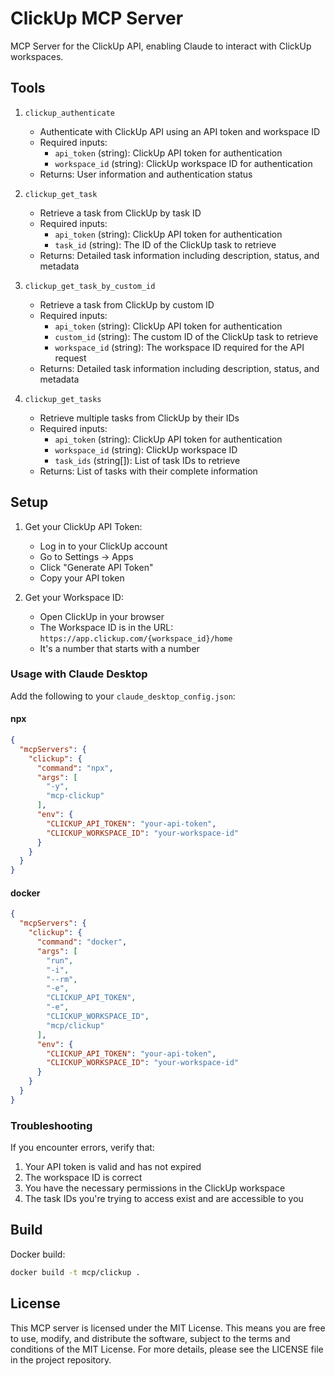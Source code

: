 # ClickUp MCP Server

MCP Server for the ClickUp API, enabling Claude to interact with ClickUp workspaces.

## Tools

1. `clickup_authenticate`
   - Authenticate with ClickUp API using an API token and workspace ID
   - Required inputs:
     - `api_token` (string): ClickUp API token for authentication
     - `workspace_id` (string): ClickUp workspace ID for authentication
   - Returns: User information and authentication status

2. `clickup_get_task`
   - Retrieve a task from ClickUp by task ID
   - Required inputs:
     - `api_token` (string): ClickUp API token for authentication
     - `task_id` (string): The ID of the ClickUp task to retrieve
   - Returns: Detailed task information including description, status, and metadata

3. `clickup_get_task_by_custom_id`
   - Retrieve a task from ClickUp by custom ID
   - Required inputs:
     - `api_token` (string): ClickUp API token for authentication
     - `custom_id` (string): The custom ID of the ClickUp task to retrieve
     - `workspace_id` (string): The workspace ID required for the API request
   - Returns: Detailed task information including description, status, and metadata

4. `clickup_get_tasks`
   - Retrieve multiple tasks from ClickUp by their IDs
   - Required inputs:
     - `api_token` (string): ClickUp API token for authentication
     - `workspace_id` (string): ClickUp workspace ID
     - `task_ids` (string[]): List of task IDs to retrieve
   - Returns: List of tasks with their complete information

## Setup

1. Get your ClickUp API Token:
   - Log in to your ClickUp account
   - Go to Settings → Apps
   - Click "Generate API Token"
   - Copy your API token

2. Get your Workspace ID:
   - Open ClickUp in your browser
   - The Workspace ID is in the URL: `https://app.clickup.com/{workspace_id}/home`
   - It's a number that starts with a number

### Usage with Claude Desktop

Add the following to your `claude_desktop_config.json`:

#### npx

```json
{
  "mcpServers": {
    "clickup": {
      "command": "npx",
      "args": [
        "-y",
        "mcp-clickup"
      ],
      "env": {
        "CLICKUP_API_TOKEN": "your-api-token",
        "CLICKUP_WORKSPACE_ID": "your-workspace-id"
      }
    }
  }
}
```

#### docker

```json
{
  "mcpServers": {
    "clickup": {
      "command": "docker",
      "args": [
        "run",
        "-i",
        "--rm",
        "-e",
        "CLICKUP_API_TOKEN",
        "-e",
        "CLICKUP_WORKSPACE_ID",
        "mcp/clickup"
      ],
      "env": {
        "CLICKUP_API_TOKEN": "your-api-token",
        "CLICKUP_WORKSPACE_ID": "your-workspace-id"
      }
    }
  }
}
```

### Troubleshooting

If you encounter errors, verify that:
1. Your API token is valid and has not expired
2. The workspace ID is correct
3. You have the necessary permissions in the ClickUp workspace
4. The task IDs you're trying to access exist and are accessible to you

## Build

Docker build:

```bash
docker build -t mcp/clickup .
```

## License

This MCP server is licensed under the MIT License. This means you are free to use, modify, and distribute the software, subject to the terms and conditions of the MIT License. For more details, please see the LICENSE file in the project repository.